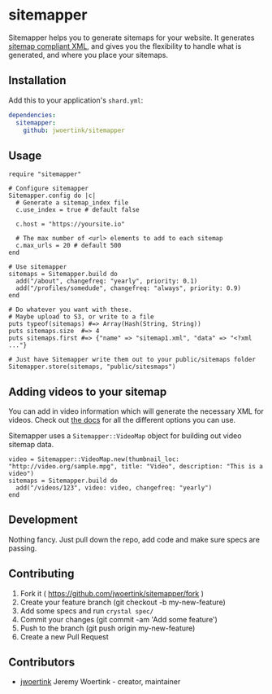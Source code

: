# sitemapper

Sitemapper helps you to generate sitemaps for your website. It generates [sitemap compliant XML](https://www.sitemaps.org/protocol.html), and gives you the flexibility to handle what is generated, and where you place your sitemaps.

## Installation

Add this to your application's `shard.yml`:

```yaml
dependencies:
  sitemapper:
    github: jwoertink/sitemapper
```

## Usage

```crystal
require "sitemapper"

# Configure sitemapper
Sitemapper.config do |c|
  # Generate a sitemap_index file
  c.use_index = true # default false

  c.host = "https://yoursite.io"

  # The max number of <url> elements to add to each sitemap
  c.max_urls = 20 # default 500 
end

# Use sitemapper
sitemaps = Sitemapper.build do
  add("/about", changefreq: "yearly", priority: 0.1)
  add("/profiles/somedude", changefreq: "always", priority: 0.9)
end

# Do whatever you want with these. 
# Maybe upload to S3, or write to a file
puts typeof(sitemaps) #=> Array(Hash(String, String))
puts sitemaps.size  #=> 4
puts sitemaps.first #=> {"name" => "sitemap1.xml", "data" => "<?xml ..."}

# Just have Sitemapper write them out to your public/sitemaps folder
Sitemapper.store(sitemaps, "public/sitesmaps")
```

## Adding videos to your sitemap

You can add in video information which will generate the necessary XML for videos. Check out [the docs](https://developers.google.com/webmasters/videosearch/sitemaps) for all the different options you can use. 

Sitemapper uses a `Sitemapper::VideoMap` object for building out video sitemap data.

```crystal
video = Sitemapper::VideoMap.new(thumbnail_loc: "http://video.org/sample.mpg", title: "Video", description: "This is a video")
sitemaps = Sitemapper.build do
  add("/videos/123", video: video, changefreq: "yearly")
end
```

## Development

Nothing fancy. Just pull down the repo, add code and make sure specs are passing.

## Contributing

1. Fork it ( https://github.com/jwoertink/sitemapper/fork )
2. Create your feature branch (git checkout -b my-new-feature)
3. Add some specs and run `crystal spec/`
4. Commit your changes (git commit -am 'Add some feature')
5. Push to the branch (git push origin my-new-feature)
6. Create a new Pull Request

## Contributors

- [jwoertink](https://github.com/jwoertink) Jeremy Woertink - creator, maintainer
